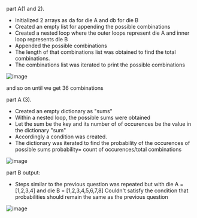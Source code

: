 part A(1 and 2).
* Initialized 2 arrays as da for die A and db for die B
* Created an empty list for appending the possible combinations
* Created a nested loop where the outer loops represent die A and inner loop represents die B
* Appended the possible combinations
* The length of that combinations list was obtained to find the total combinations.
* The combinations list was iterated to print the possible combinations

![image](https://github.com/pradeepta-0123/securin/assets/109428975/8039007c-8e8d-4b1c-986b-a0fbb5955904)


and so on until we get 36 combinations

part A (3).
* Created an empty dictionary as "sums"
* Within a nested loop, the possible sums were obtained
* Let the sum be the key and its number of of occurences be the value in the dictionary "sum"
* Accordingly a condition was created. 
* The dictionary was iterated to find the probability of the occurences of possible sums
probability= count of occurences/total combinations



![image](https://github.com/pradeepta-0123/securin/assets/109428975/62257284-7bf4-4049-b6a4-a8adda7a7d19)


part B output: 
* Steps similar to the previous question was repeated but with die A = [1,2,3,4] and die B = [1,2,3,4,5,6,7,8]
Couldn't satisfy the condition that probabilities should remain the same as the previous question



![image](https://github.com/pradeepta-0123/securin/assets/109428975/58ac4abf-8695-4586-abc4-641c42a0c7c4)
